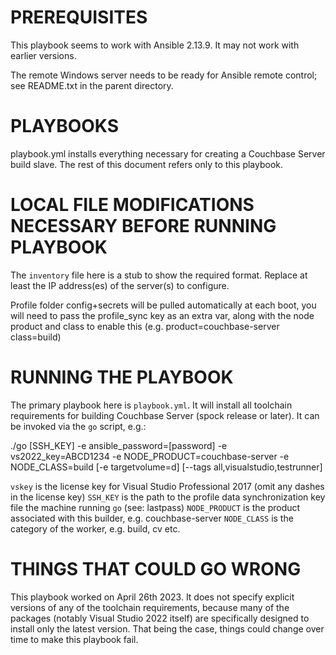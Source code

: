 # PREREQUISITES

This playbook seems to work with Ansible 2.13.9. It may not work with
earlier versions.

The remote Windows server needs to be ready for Ansible remote
control; see README.txt in the parent directory.

# PLAYBOOKS

playbook.yml installs everything necessary for creating a Couchbase Server
build slave. The rest of this document refers only to this playbook.

# LOCAL FILE MODIFICATIONS NECESSARY BEFORE RUNNING PLAYBOOK

The `inventory` file here is a stub to show the required format. Replace at
least the IP address(es) of the server(s) to configure.

Profile folder config+secrets will be pulled automatically at each boot,
you will need to pass the profile_sync key as an extra var, along with the
node product and class to enable this (e.g. product=couchbase-server
class=build)

# RUNNING THE PLAYBOOK

The primary playbook here is `playbook.yml`. It will install all toolchain requirements
for building Couchbase Server (spock release or later). It can be invoked via the `go`
script, e.g.:

./go [SSH_KEY] -e ansible_password=[password] -e vs2022_key=ABCD1234 -e NODE_PRODUCT=couchbase-server -e NODE_CLASS=build [-e targetvolume=d] [--tags all,visualstudio,testrunner]

`vskey` is the license key for Visual Studio Professional 2017 (omit any
dashes in the license key)
`SSH_KEY` is the path to the profile data synchronization key file the machine running `go` (see: lastpass)
`NODE_PRODUCT` is the product associated with this builder, e.g. couchbase-server
`NODE_CLASS` is the category of the worker, e.g. build, cv etc.

# THINGS THAT COULD GO WRONG

This playbook worked on April 26th 2023. It does not specify explicit versions
of any of the toolchain requirements, because many of the packages (notably
Visual Studio 2022 itself) are specifically designed to install only the
latest version. That being the case, things could change over time to make
this playbook fail.
